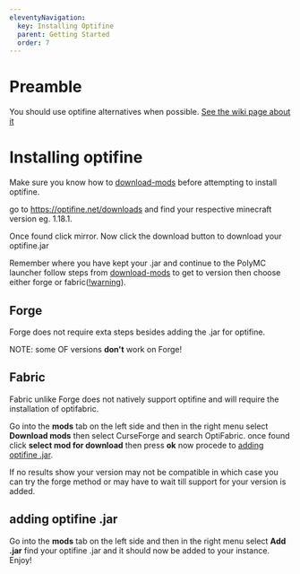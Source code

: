 ```yaml
---
eleventyNavigation:
  key: Installing Optifine
  parent: Getting Started
  order: 7
---
```

# Preamble

You should use optifine alternatives when possible. [See the wiki page about it](../install-of-alternatives)
# Installing optifine

Make sure you know how to [download-mods](../download-mods) before attempting to install optifine.

go to https://optifine.net/downloads and find your respective minecraft version eg. 1.18.1.

Once found click mirror. Now click the download button to download your optifine.jar

Remember where you have kept your .jar and continue to the PolyMC launcher follow steps from [download-mods](../download-mods) to get to version then choose either forge or fabric([!warning](#fabric)).

## Forge
Forge does not require exta steps besides adding the .jar for optifine. 

NOTE: some OF versions **don't** work on Forge!

## Fabric 

Fabric unlike Forge does not natively support optifine and will require the installation of optifabric. 

Go into the **mods** tab on the left side and then in the right menu select **Download mods** then select CurseForge and search OptiFabric. once found click **select mod for download** then press **ok** now procede to [adding optifine .jar](#adding-optifine-.jar). 

If no results show your version may not be compatible in which case you can try the forge method or may have to wait till support for your version is added.

## adding optifine .jar
Go into the **mods** tab on the left side and then in the right menu select **Add .jar** find your optifine .jar and it should now be added to your instance. Enjoy!
